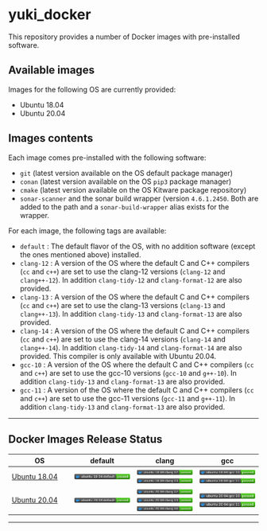 # yuki_docker
This repository provides a number of Docker images with pre-installed software.

## Available images
Images for the following OS are currently provided:
- Ubuntu 18.04
- Ubuntu 20.04

## Images contents
Each image comes pre-installed with the following software:
- `git` (latest version available on the OS default package manager)
- `conan` (latest version available on the OS `pip3` package manager)
- `cmake` (latest version available on the OS Kitware package repository)
- `sonar-scanner` and the sonar build wrapper (version `4.6.1.2450`. Both are added to the path and a `sonar-build-wrapper` alias exists for the wrapper.

For each image, the following tags are available:
- `default` : The default flavor of the OS, with no addition software (except the ones mentioned above) installed.
- `clang-12` : A version of the OS where the default C and C++ compilers (`cc` and `c++`) are set to use the clang-12 versions (`clang-12` and `clang++-12`). 
In addition `clang-tidy-12` and `clang-format-12` are also provided.
- `clang-13` : A version of the OS where the default C and C++ compilers (`cc` and `c++`) are set to use the clang-13 versions (`clang-13` and `clang++-13`). 
In addition `clang-tidy-13` and `clang-format-13` are also provided.
- `clang-14` : A version of the OS where the default C and C++ compilers (`cc` and `c++`) are set to use the clang-14 versions (`clang-14` and `clang++-14`). 
In addition `clang-tidy-14` and `clang-format-14` are also provided. This compiler is only available with Ubuntu 20.04.
- `gcc-10` : A version of the OS where the default C and C++ compilers (`cc` and `c++`) are set to use the gcc-10 versions (`gcc-10` and `g++-10`). 
In addition `clang-tidy-13` and `clang-format-13` are also provided.
- `gcc-11` : A version of the OS where the default C and C++ compilers (`cc` and `c++`) are set to use the gcc-11 versions (`gcc-11` and `g++-11`). 
In addition `clang-tidy-13` and `clang-format-13` are also provided.


----
## Docker Images Release Status
<table>
    <colgroup>
       <col span="1" style="width: 25%;">
       <col span="1" style="width: 25%;">
       <col span="1" style="width: 25%;">
       <col span="1" style="width: 25%;">
    </colgroup>
    <thead>
        <tr>
            <th>OS</th>
            <th>default</th>
            <th>clang</th>
            <th>gcc</th>
        </tr>
    </thead>
    <tbody>
      <tr>
        <td>
          <a href="https://github.com/Yuki-cpp/yuki_docker/pkgs/container/ubuntu_18_04">
              Ubuntu 18.04
          </a>
        </td>
        <td>
          <img src="https://raw.githubusercontent.com/Yuki-cpp/yuki_docker/tags/tags/18.04_default/18.04_default.svg">
        </td>
        <td>
          <img src="https://raw.githubusercontent.com/Yuki-cpp/yuki_docker/tags/tags/18.04_clang-12/18.04_clang-12.svg"><br>
          <img src="https://raw.githubusercontent.com/Yuki-cpp/yuki_docker/tags/tags/18.04_clang-13/18.04_clang-13.svg">
        </td>
        <td>
          <img src="https://raw.githubusercontent.com/Yuki-cpp/yuki_docker/tags/tags/18.04_gcc-10/18.04_gcc-10.svg"><br>
          <img src="https://raw.githubusercontent.com/Yuki-cpp/yuki_docker/tags/tags/18.04_gcc-11/18.04_gcc-11.svg">
        </td>
      </tr>
      <tr>
        <td>
          <a href="https://github.com/Yuki-cpp/yuki_docker/pkgs/container/ubuntu_20_04">
              Ubuntu 20.04
          </a>
        </td>
        <td>
          <img src="https://raw.githubusercontent.com/Yuki-cpp/yuki_docker/tags/tags/20.04_default/20.04_default.svg">
        </td>
        <td>
          <img src="https://raw.githubusercontent.com/Yuki-cpp/yuki_docker/tags/tags/20.04_clang-12/20.04_clang-12.svg"><br>
          <img src="https://raw.githubusercontent.com/Yuki-cpp/yuki_docker/tags/tags/20.04_clang-13/20.04_clang-13.svg"><br>
          <img src="https://raw.githubusercontent.com/Yuki-cpp/yuki_docker/tags/tags/20.04_clang-14/20.04_clang-14.svg">
        </td>
        <td>
          <img src="https://raw.githubusercontent.com/Yuki-cpp/yuki_docker/tags/tags/20.04_gcc-10/20.04_gcc-10.svg"><br>
          <img src="https://raw.githubusercontent.com/Yuki-cpp/yuki_docker/tags/tags/20.04_gcc-11/20.04_gcc-11.svg">
        </td>
      </tr>
    </tbody>
</table>

----
